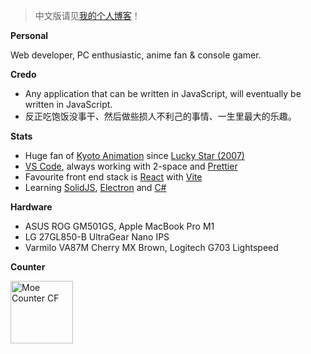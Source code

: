 > 中文版请见[我的个人博客](https://blog.dsrkafuu.net)！

**Personal**

Web developer, PC enthusiastic, anime fan & console gamer.

**Credo**

- Any application that can be written in JavaScript, will eventually be written in JavaScript.
- 反正吃饱饭没事干、然后做些损人不利己的事情、一生里最大的乐趣。

**Stats**

- Huge fan of [Kyoto Animation](https://www.kyotoanimation.co.jp/) since [Lucky Star (2007)](https://www.kyotoanimation.co.jp/works/luckystar/)
- [VS Code](https://code.visualstudio.com/), always working with 2-space and [Prettier](https://prettier.io/)
- Favourite front end stack is [React](https://reactjs.org/) with [Vite](https://vitejs.dev/)
- Learning [SolidJS](https://www.solidjs.com/), [Electron](https://www.electronjs.org/) and [C#](https://docs.microsoft.com/en-us/dotnet/)

**Hardware**

- ASUS ROG GM501GS, Apple MacBook Pro M1
- LG 27GL850-B UltraGear Nano IPS
- Varmilo VA87M Cherry MX Brown, Logitech G703 Lightspeed

**Counter**

<img height="100" src="https://count.dsrkafuu.net/dsrkafuu:home" alt="Moe Counter CF"  />
